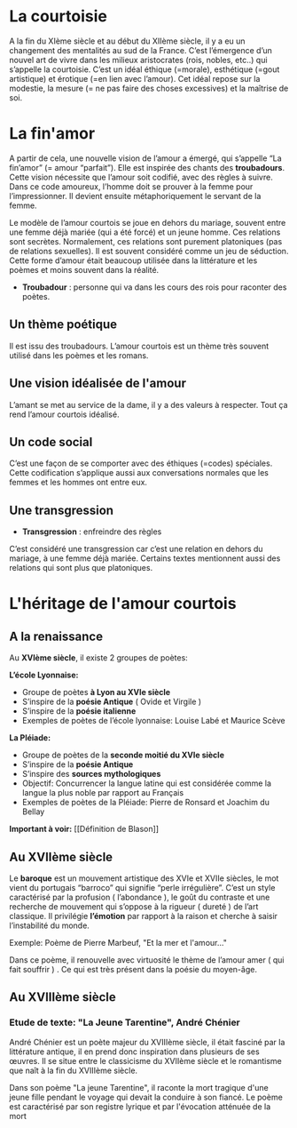 # La courtoisie

A la fin du XIème siècle et au début du XIIème siècle, il y a eu un changement des mentalités au sud de la France. C’est l’émergence d’un nouvel art de vivre dans les milieux aristocrates (rois, nobles, etc..) qui s’appelle la courtoisie. C’est un idéal éthique (=morale), esthétique (=gout artistique) et érotique (=en lien avec l’amour). Cet idéal repose sur la modestie, la mesure (= ne pas faire des choses excessives) et la maîtrise de soi.
# La fin'amor

A partir de cela, une nouvelle vision de l’amour a émergé, qui s’appelle “La fin’amor” (= amour “parfait”). Elle est inspirée des chants des **troubadours**. Cette vision nécessite que l’amour soit codifié, avec des règles à suivre. Dans ce code amoureux, l’homme doit se prouver à la femme pour l’impressionner. Il devient ensuite métaphoriquement le servant de la femme. 

Le modèle de l’amour courtois se joue en dehors du mariage, souvent entre une femme déjà mariée (qui a été forcé) et un jeune homme. Ces relations sont secrètes. Normalement, ces relations sont purement platoniques (pas de relations sexuelles). Il est souvent considéré comme un jeu de séduction. Cette forme d’amour était beaucoup utilisée dans la littérature et les poèmes et moins souvent dans la réalité. 

- **Troubadour** : personne qui va dans les cours des rois pour raconter des poètes.
## Un thème poétique

Il est issu des troubadours. L’amour courtois est un thème très souvent utilisé dans les poèmes et les romans.
## Une vision idéalisée de l'amour

L’amant se met au service de la dame, il y a des valeurs à respecter. Tout ça rend l’amour courtois idéalisé.
## Un code social

C’est une façon de se comporter avec des éthiques (=codes) spéciales. Cette codification s’applique aussi aux conversations normales que les femmes et les hommes ont entre eux.
## Une transgression

- **Transgression** : enfreindre des règles

C’est considéré une transgression car c’est une relation en dehors du mariage, à une femme déjà mariée. Certains textes mentionnent aussi des relations qui sont plus que platoniques.
# L'héritage de l'amour courtois
## A la renaissance

Au **XVIème siècle**, il existe 2 groupes de poètes:

**L’école Lyonnaise:**

- Groupe de poètes **à Lyon au XVIe siècle**
- S’inspire de la **poésie Antique** ( Ovide et Virgile )
- S’inspire de la **poésie italienne** 
- Exemples de poètes de l’école lyonnaise: Louise Labé et Maurice Scève

**La Pléiade:**

- Groupe de poètes de la **seconde moitié du XVIe siècle**
- S’inspire de la **poésie Antique**
- S’inspire des **sources mythologiques**
- Objectif: Concurrencer la langue latine qui est considérée comme la langue la plus noble par rapport au Français
- Exemples de poètes de la Pléiade: Pierre de Ronsard et Joachim du Bellay

**Important à voir:** [[Définition de Blason]]
## Au XVIIème siècle

Le **baroque** est un mouvement artistique des XVIe et XVIIe siècles, le mot vient du portugais “barroco” qui signifie “perle irrégulière”. C’est un style caractérisé par la profusion ( l’abondance ), le goût du contraste et une recherche de mouvement qui s’oppose à la rigueur ( dureté ) de l’art classique.
Il privilégie **l’émotion** par rapport à la raison et cherche à saisir l’instabilité du monde.

Exemple: Poème de Pierre Marbeuf, "Et la mer et l'amour…"

Dans ce poème, il renouvelle avec virtuosité le thème de l’amour amer ( qui fait souffrir ) . Ce qui est très présent dans la poésie du moyen-âge.
## Au XVIIIème siècle

### Etude de texte: "La Jeune Tarentine", André Chénier

André Chénier est un poète majeur du XVIIIème siècle, il était fasciné par la littérature antique, il en prend donc inspiration dans plusieurs de ses œuvres. Il se situe entre le classicisme du XVIIème siècle et le romantisme que naît à la fin du XVIIIème siècle.

Dans son poème "La jeune Tarentine", il raconte la mort tragique d'une jeune fille pendant le voyage qui devait la conduire à son fiancé. Le poème est caractérisé par son registre lyrique et par l'évocation atténuée de la mort